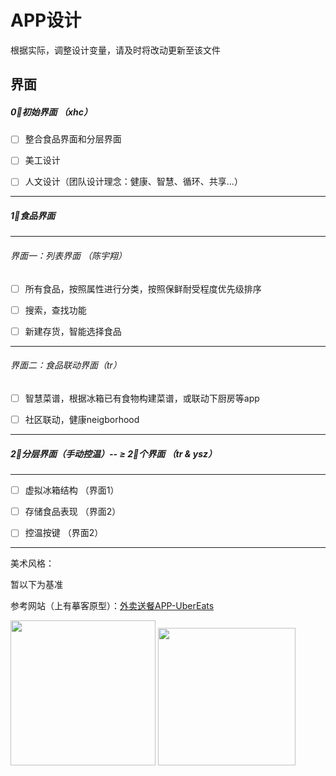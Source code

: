 # APP设计

根据实际，调整设计变量，请及时将改动更新至该文件

## 界面

##### 0⃣️初始界面 （xhc）

- [ ] 整合食品界面和分层界面

- [ ] 美工设计

- [ ] 人文设计（团队设计理念：健康、智慧、循环、共享...）

---

##### 1⃣️食品界面

---

###### 界面一：列表界面 （陈宇翔）

- [ ] 所有食品，按照属性进行分类，按照保鲜耐受程度优先级排序

- [ ] 搜索，查找功能

- [ ] 新建存货，智能选择食品

---

###### 界面二：食品联动界面（tr）

- [ ] 智慧菜谱，根据冰箱已有食物构建菜谱，或联动下厨房等app

- [ ] 社区联动，健康neigborhood

---

##### 2⃣️分层界面（手动控温）--  $\ge$ 2⃣️个界面 （tr & ysz）

---

- [ ] 虚拟冰箱结构 （界面1）

- [ ] 存储食品表现 （界面2）

- [ ] 控温按键 （界面2）

---

美术风格：

暂以下为基准

参考网站（上有摹客原型）：[外卖送餐APP-UberEats](https://www.mockplus.cn/example/rp/100022)

<img src="file:///Users/mac/Library/Application%20Support/marktext/images/2021-09-26-22-32-13-image.png" title="" alt="" width="232">  <img src="file:///Users/mac/Library/Application%20Support/marktext/images/2021-09-26-22-32-56-image.png" title="" alt="" width="220">


